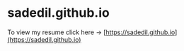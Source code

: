 # sadedil.github.io

To view my resume click here -> [https://sadedil.github.io](https://sadedil.github.io)